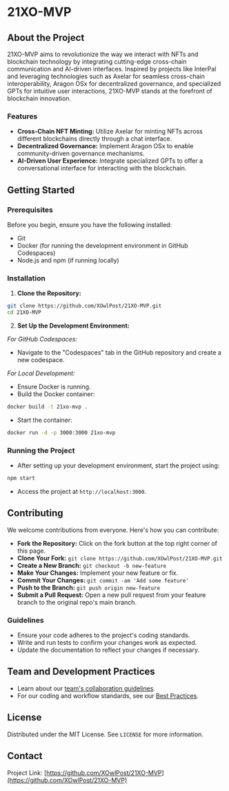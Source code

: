 # 21XO-MVP

## About the Project

21XO-MVP aims to revolutionize the way we interact with NFTs and blockchain technology by integrating cutting-edge cross-chain communication and AI-driven interfaces. Inspired by projects like InterPal and leveraging technologies such as Axelar for seamless cross-chain interoperability, Aragon OSx for decentralized governance, and specialized GPTs for intuitive user interactions, 21XO-MVP stands at the forefront of blockchain innovation.

### Features

- **Cross-Chain NFT Minting:** Utilize Axelar for minting NFTs across different blockchains directly through a chat interface.
- **Decentralized Governance:** Implement Aragon OSx to enable community-driven governance mechanisms.
- **AI-Driven User Experience:** Integrate specialized GPTs to offer a conversational interface for interacting with the blockchain.

## Getting Started

### Prerequisites

Before you begin, ensure you have the following installed:
- Git
- Docker (for running the development environment in GitHub Codespaces)
- Node.js and npm (if running locally)

### Installation

1. **Clone the Repository:**

```bash
git clone https://github.com/XOwlPost/21XO-MVP.git
cd 21XO-MVP
```

2. **Set Up the Development Environment:**

_For GitHub Codespaces:_

- Navigate to the "Codespaces" tab in the GitHub repository and create a new codespace.

_For Local Development:_

- Ensure Docker is running.
- Build the Docker container:
```bash
docker build -t 21xo-mvp .
```
- Start the container:
```bash
docker run -d -p 3000:3000 21xo-mvp
```

### Running the Project

- After setting up your development environment, start the project using:
```bash
npm start
```
- Access the project at `http://localhost:3000`.

## Contributing

We welcome contributions from everyone. Here's how you can contribute:

- **Fork the Repository:** Click on the fork button at the top right corner of this page.
- **Clone Your Fork:** `git clone https://github.com/XOwlPost/21XO-MVP.git`
- **Create a New Branch:** `git checkout -b new-feature`
- **Make Your Changes:** Implement your new feature or fix.
- **Commit Your Changes:** `git commit -am 'Add some feature'`
- **Push to the Branch:** `git push origin new-feature`
- **Submit a Pull Request:** Open a new pull request from your feature branch to the original repo's main branch.

### Guidelines

- Ensure your code adheres to the project's coding standards.
- Write and run tests to confirm your changes work as expected.
- Update the documentation to reflect your changes if necessary.


## Team and Development Practices
- Learn about our [team's collaboration guidelines](docs/TEAM.md).
- For our coding and workflow standards, see our [Best Practices](docs/BestPractices.md).

## License

Distributed under the MIT License. See `LICENSE` for more information.

## Contact

Project Link: [https://github.com/XOwlPost/21XO-MVP](https://github.com/XOwlPost/21XO-MVP)
